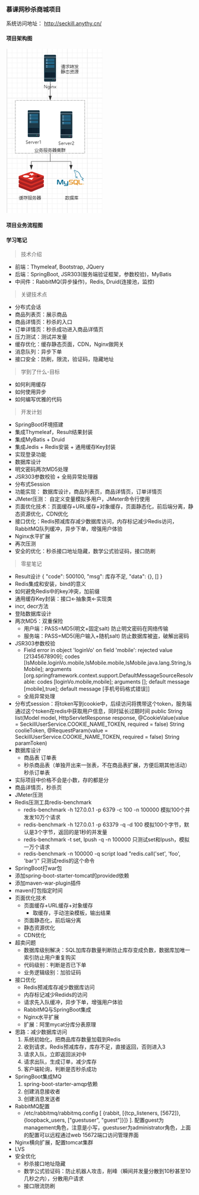 ### 慕课网秒杀商城项目

系统访问地址： http://seckill.anythy.cn/

#### 项目架构图
![](src/main/docs/seckill_architecture.PNG)

#### 项目业务流程图

#### 学习笔记

> 技术介绍
* 前端：Thymeleaf, Bootstrap, JQuery
* 后端：SpringBoot, JSR303(服务端验证框架，参数校验)，MyBatis
* 中间件：RabbitMQ(异步操作)，Redis, Druid(连接池，监控)

> 关键技术点
* 分布式会话
* 商品列表页：展示商品
* 商品详情页：秒杀的入口
* 订单详情页：秒杀成功进入商品详情页
* 压力测试：测试并发量
* 缓存优化：缓存静态页面，CDN，Nginx做网关
* 消息队列：异步下单
* 接口安全：防刷，限流，验证码，隐藏地址

> 学到了什么-目标
* 如何利用缓存
* 如何使用异步
* 如何编写优雅的代码

> 开发计划
* SpringBoot环境搭建
* 集成Thymeleaf，Result结果封装
* 集成MyBatis + Druid
* 集成Jedis + Redis安装 + 通用缓存Key封装
* 实现登录功能
* 数据库设计
* 明文密码两次MD5处理
* JSR303参数校验 + 全局异常处理器
* 分布式Session
* 功能实现： 数据库设计，商品列表页，商品详情页，订单详情页
* JMeter压测： 自定义变量模拟多用户，JMeter命令行使用
* 页面优化技术：页面缓存+URL缓存+对象缓存，页面静态化，前后端分离，静态资源优化，CDN优化
* 接口优化：Redis预减库存减少数据库访问，内存标记减少Redis访问，RabbitMQ队列缓冲，异步下单，增强用户体验
* Nginx水平扩展
* 再次压测
* 安全的优化：秒杀接口地址隐藏，数学公式验证码，接口防刷

> 零星笔记
* Result设计
{
    "code": 500100,
    "msg": 库存不足,
    "data": {}, []
}
* Redis集成和安装，bind的意义
* 如何避免Redis中的key冲突，加前缀
* 通用缓存Key封装：接口<-抽象类<-实现类
* incr, decr方法
* 登陆数据库设计
* 两次MD5：双重保险
  * 用户端：PASS=MD5(明文+固定salt) 防止明文密码在网络传输
  * 服务端：PASS=MD5(用户输入+随机salt) 防止数据库被盗，破解出密码
* JSR303参数校验
  * Field error in object 'loginVo' on field 'mobile': rejected value [21345678909]; codes [IsMobile.loginVo.mobile,IsMobile.mobile,IsMobile.java.lang.String,IsMobile]; arguments [org.springframework.context.support.DefaultMessageSourceResolvable: codes [loginVo.mobile,mobile]; arguments []; default message [mobile],true]; default message [手机号码格式错误]]
  * 全局异常处理
* 分布式session：将token写到cookie中，后续访问将携带这个token，服务端通过这个token在redis中获取用户信息，同时延长过期时间
  public String list(Model model, HttpServletResponse response,
                       @CookieValue(value = SeckillUserService.COOKIE_NAME_TOKEN, required = false) String coolieToken,
                       @RequestParam(value = SeckillUserService.COOKIE_NAME_TOKEN, required = false) String paramToken)
* 数据库设计
  * 商品表 订单表
  * 秒杀商品表（单独开出来一张表，不在商品表扩展，方便后期其他活动） 秒杀订单表
* 实际项目中价格不会是小数，存的都是分
* 商品详情页，秒杀页
* JMeter压测
* Redis压测工具redis-benchmark
  * redis-benchmark -h 127.0.0.1 -p 6379 -c 100 -n 100000 模拟100个并发发10万个请求
  * redis-benchmark -h 127.0.0.1 -p 63379 -q -d 100 模拟100个字节，默认是3个字节，返回的是1秒的并发量
  * redis-benchmark -t set, lpush -q -n 100000 只测试set和lpush，模拟一万个请求
  * redis-benchmark -n 100000 -q script load "redis.call('set', 'foo', 'bar')" 只测试redis的这个命令
* SpringBoot打war包
* 添加spring-boot-starter-tomcat的provided依赖
* 添加maven-war-plugin插件
* maven打包指定时间
* 页面优化技术
  * 页面缓存+URL缓存+对象缓存
      * 取缓存，手动渲染模板，输出结果
  * 页面静态化，前后端分离
  * 静态资源优化
  * CDN优化
* 超卖问题
  * 数据库级别解决：SQL加库存数量判断防止库存变成负数，数据库加唯一索引防止用户重复购买
  * 代码级别：判断是否已下单
  * 业务逻辑级别：加验证码
* 接口优化
  * Redis预减库存减少数据库访问
  * 内存标记减少Redids的访问
  * 请求先入队缓冲，异步下单，增强用户体验
  * RabbitMQ与SpringBoot集成
  * Nginx水平扩展
  * 扩展：阿里mycat分库分表原理
* 思路：减少数据库访问
  1. 系统初始化，把商品库存数量加载到Redis
  2. 收到请求，Redis预减库存，库存不足，直接返回，否则进入3
  3. 请求入队，立即返回派对中
  4. 请求出队，生成订单，减少库存
  5. 客户端轮询，判断是否秒杀成功
* SpringBoot集成MQ
  1. spring-boot-starter-amqp依赖
  2. 创建消息接收者
  3. 创建消息发送者
* RabbitMQ配置
  *  /etc/rabbitmq/rabbitmq.config
  [
  {rabbit, [{tcp_listeners, [5672]}, {loopback_users, ["guestuser", "guest"]}]}
  ].
  配置guest为management角色，注意是小写，guestuser为administrator角色，上面的配置可以远程通过web 15672端口访问管理界面
* Nginx横向扩展，配置tomcat集群
* LVS
* 安全优化
  * 秒杀接口地址隐藏
  * 数学公式验证码：防止机器人攻击，削峰（瞬间并发量分散到10秒甚至10几秒之内），分散用户请求
  * 接口限流防刷
